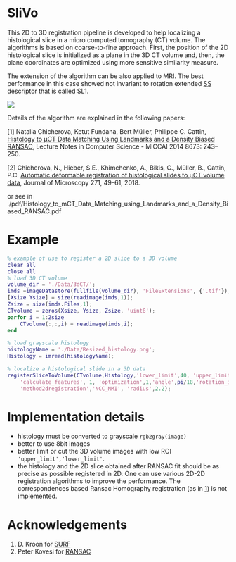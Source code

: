 # SliVo

This 2D to 3D registration pipeline is developed to help localizing a histological slice in a micro computed tomography (CT) volume. The algorithms is based on coarse-to-fine approach. First, the position of the 2D histological slice is initialized as a plane in the 3D CT volume and, then, the plane coordinates are optimized using more sensitive similarity measure. 

The extension of the algorithm can be also applied to MRI. The best performance in this case showed not invariant to rotation extended [SS](https://ieeexplore.ieee.org/abstract/document/4270223) descriptor that is called SL1. 

<img src="![pipeline](https://user-images.githubusercontent.com/17926378/50838463-55de5b00-135e-11e9-808a-2f8d29446d97.png)" />


Details of the algorithm are explained in the following papers:

[1] Natalia Chicherova, Ketut Fundana, Bert Müller, Philippe C. Cattin,
[Histology to μCT Data Matching Using Landmarks and a Density Biased RANSAC](https://link.springer.com/chapter/10.1007/978-3-319-10404-1_31), Lecture Notes in Computer Science - MICCAI 2014 8673: 243–250.

[2] Chicherova, N., Hieber, S.E., Khimchenko, A., Bikis, C., Müller, B., Cattin, P.C.
[Automatic deformable registration of histological slides to μCT volume data](https://onlinelibrary.wiley.com/doi/full/10.1111/jmi.12692), Journal of Microscopy 271, 49–61, 2018.

or see in ./pdf/Histology_to_mCT_Data_Matching_using_Landmarks_and_a_Density_Biased_RANSAC.pdf

# Example
```Matlab
% example of use to register a 2D slice to a 3D volume
clear all
close all
% load 3D CT volume 
volume_dir = './Data/3dCT/';
imds =imageDatastore(fullfile(volume_dir), 'FileExtensions', {'.tif'});
[Xsize Ysize] = size(readimage(imds,1));
Zsize = size(imds.Files,1);
CTvolume = zeros(Xsize, Ysize, Zsize, 'uint8');
parfor i = 1:Zsize
    CTvolume(:,:,i) = readimage(imds,i);
end

% load grayscale histology
histologyName = './Data/Resized_histology.png';
Histology = imread(histologyName);

% localize a histological slide in a 3D data
registerSliceToVolume(CTvolume,Histology,'lower_limit',40, 'upper_limit', 400,...
    'calculate_features', 1, 'optimization',1,'angle',pi/18,'rotation_invariance',1,...
    'method2dregistration','NCC_NMI', 'radius',2.2);
```

# Implementation details
- histology must be converted to grayscale ``rgb2gray(image)``
- better to use 8bit images
- better limit or cut the 3D volume images with low ROI ``'upper_limit','lower_limit'``.  
- the histology and the 2D slice obtained after RANSAC fit should be as precise as possible registered in 2D. One can use various 2D-2D registration algorithms to improve the performance. The correspondences based Ransac Homography registration (as in [1]((https://link.springer.com/chapter/10.1007/978-3-319-10404-1_31))) is not implemented. 


# Acknowledgements
1. D. Kroon for [SURF](http://ch.mathworks.com/matlabcentral/fileexchange/28300-opensurf--including-image-warp-)
2. Peter Kovesi for [RANSAC](http://www.peterkovesi.com/matlabfns/)
